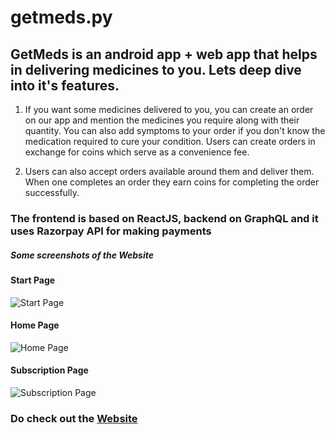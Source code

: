 # getmeds.py

## GetMeds is an android app + web app that helps in delivering medicines to you. Lets deep dive into it's features.

1) If you want some medicines delivered to you, you can create an order on our app and mention the medicines you require along with their quantity. You can also add symptoms to your order if you don't know the medication required to cure your condition. Users can create orders in exchange for coins which serve as a convenience fee.

2) Users can also accept orders available around them and deliver them. When one completes an order they earn coins for completing the order successfully. 

### The frontend is based on ReactJS, backend on GraphQL and it uses Razorpay API for making payments

##### Some screenshots of the Website

#### Start Page

![Start Page](https://github.com/Arsh-ak7/React-Projects/blob/main/Movie-browser/Movie_brow_start.png)

#### Home Page

![Home Page](https://github.com/Arsh-ak7/React-Projects/blob/main/Movie-browser/Movie_brow_home.png)

#### Subscription Page

![Subscription Page](https://github.com/Arsh-ak7/React-Projects/blob/main/Movie-browser/Movie_brow_sub.png)

### Do check out the [Website](https://movie-browser-61927.web.app/)
